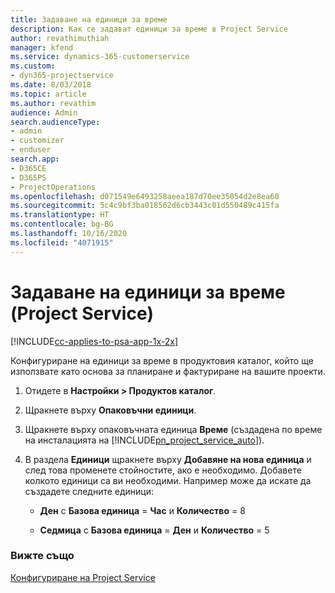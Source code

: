 ```yaml
---
title: Задаване на единици за време
description: Как се задават единици за време в Project Service
author: revathimuthiah
manager: kfend
ms.service: dynamics-365-customerservice
ms.custom:
- dyn365-projectservice
ms.date: 8/03/2018
ms.topic: article
ms.author: revathim
audience: Admin
search.audienceType:
- admin
- customizer
- enduser
search.app:
- D365CE
- D365PS
- ProjectOperations
ms.openlocfilehash: d071549e6493258aeea187d70ee35054d2e8ea60
ms.sourcegitcommit: 5c4c9bf3ba018562d6cb3443c01d550489c415fa
ms.translationtype: HT
ms.contentlocale: bg-BG
ms.lasthandoff: 10/16/2020
ms.locfileid: "4071915"
---
```

# <a name="set-up-time-units-project-service"></a>Задаване на единици за време (Project Service)

[!INCLUDE[cc-applies-to-psa-app-1x-2x](../includes/cc-applies-to-psa-app-1x-2x.md)]

Конфигуриране на единици за време в продуктовия каталог, който ще използвате като основа за планиране и фактуриране на вашите проекти.  
  
1. Отидете в **Настройки > Продуктов каталог**.  
  
2. Щракнете върху **Опаковъчни единици**.  
  
3. Щракнете върху опаковъчната единица **Време** (създадена по време на инсталацията на [!INCLUDE[pn_project_service_auto](../includes/pn-project-service-auto.md)]).  
  
4. В раздела **Единици** щракнете върху **Добавяне на нова единица** и след това променете стойностите, ако е необходимо. Добавете колкото единици са ви необходими. Например може да искате да създадете следните единици:  
  
   - **Ден** с **Базова единица** = **Час** и **Количество** = 8  
  
   - **Седмица** с **Базова единица** = **Ден** и **Количество** = 5  
  
### <a name="see-also"></a>Вижте също  
 [Конфигуриране на Project Service](../psa/configure.md)
